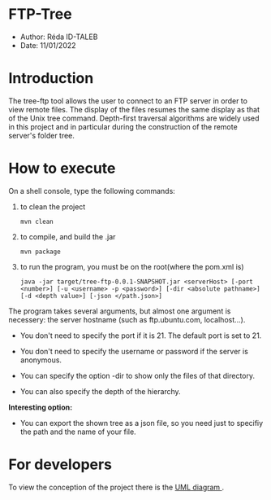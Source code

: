 # FTP-Tree
- Author: Réda ID-TALEB
- Date: 11/01/2022

# Introduction
The tree-ftp tool allows the user to connect to an FTP server in order to view remote files. The display of the files resumes the same display as that of the Unix tree command.
Depth-first traversal algorithms are widely used in this project and in particular during the construction of the remote server's folder tree.

# How to execute
On a shell console, type the following commands:
1. to clean the project
    ```
    mvn clean
    ``` 
2. to compile, and build the .jar
    ```
    mvn package
    ``` 
3. to run the program, you must be on the root(where the pom.xml is)
    ```
    java -jar target/tree-ftp-0.0.1-SNAPSHOT.jar <serverHost> [-port <number>] [-u <username> -p <password>] [-dir <absolute pathname>] [-d <depth value>] [-json </path.json>]
    ``` 

The program takes several arguments, but almost one argument is necessery: the server hostname (such as ftp.ubuntu.com, localhost...).
- You don't need to specify the port if it is 21. The default port is set to 21.
- You don't need to specify the username or password if the server is anonymous.


- You can specify the option -dir to show only the files of that directory.
- You can also specify the depth of the hierarchy.

**Interesting option:**
- You can export the shown tree as a json file, so you need just to specifiy the path and the name of your file.

# For developers
To view the conception of the project there is the [UML diagram ](docs/tree-ftp-uml.png).